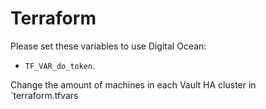 # Terraform

Please set these variables to use Digital Ocean:

- `TF_VAR_do_token`.

Change the amount of machines in each Vault HA cluster in `terraform.tfvars
